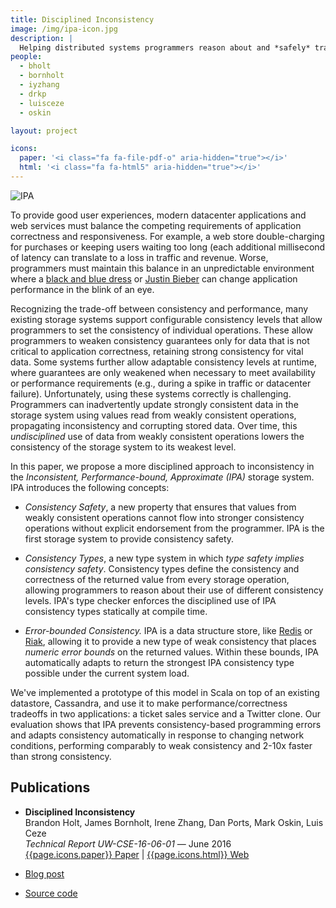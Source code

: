 ```yaml
---
title: Disciplined Inconsistency
image: /img/ipa-icon.jpg
description: |
  Helping distributed systems programmers reason about and *safely* trade off consistency for performance.
people:
  - bholt
  - bornholt
  - iyzhang
  - drkp
  - luisceze
  - oskin

layout: project

icons:
  paper: '<i class="fa fa-file-pdf-o" aria-hidden="true"></i>'
  html: '<i class="fa fa-html5" aria-hidden="true"></i>'
---
```

<style>
.content img { float: right; margin: 1em; max-width: 150px; }
.content blockquote {
  padding: .5rem 1rem;
  margin-bottom: 1rem;
  font-size: 1.25rem;
  border-left: .25rem solid #eceeef;
}
</style>

![IPA]({{site.base}}/img/ipa.jpg)

To provide good user experiences, modern datacenter applications and
web services must balance the competing requirements of application
correctness and responsiveness. For example, a web store
double-charging for purchases or keeping users waiting too long (each
additional millisecond of latency can translate to a loss in traffic and revenue. Worse, programmers must maintain this balance in an unpredictable environment where a [black and blue dress](http://www.buzzfeed.com/daozers/what-its-like-to-work-on-buzzfeeds-tech-team-during-record-t) or [Justin Bieber](http://www.wired.com/2015/11/how-instagram-solved-its-justin-bieber-problem/) can change application performance in the blink of an eye.

Recognizing the trade-off between consistency and performance, many
existing storage systems support configurable consistency levels that
allow programmers to set the consistency of individual operations. These allow
programmers to weaken consistency guarantees only for data that is not
critical to application correctness, retaining strong consistency for
vital data. Some systems further allow adaptable consistency levels at
runtime, where guarantees are only weakened when necessary to meet
availability or performance requirements (e.g., during a spike in
traffic or datacenter failure).
Unfortunately,
using these systems correctly is challenging.  Programmers can
inadvertently update strongly consistent data in the storage system
using values read from weakly consistent operations, propagating
inconsistency and corrupting stored data.  Over time, this
*undisciplined* use of data from weakly consistent operations lowers
the consistency of the storage system to its weakest level.

In this paper, we propose a more disciplined approach to inconsistency
in the *Inconsistent, Performance-bound, Approximate (IPA)* storage
system. IPA introduces the following concepts:

* *Consistency Safety*, a new property that ensures that values from
  weakly consistent operations cannot flow into stronger consistency
  operations without explicit endorsement from the programmer.  IPA is
  the first storage system to provide consistency safety.

* *Consistency Types*, a new type system in which *type safety implies
  consistency safety*. Consistency types define the consistency and
  correctness of the returned value from every storage operation,
  allowing programmers to reason about their use of different
  consistency levels.  IPA's type checker enforces the disciplined use
  of IPA consistency types statically at compile time.

* *Error-bounded Consistency.* IPA is a data structure store, like
  [Redis](http://redis.io) or [Riak](http://basho.com/products/riak-kv/), allowing it to provide a new type of
  weak consistency that places *numeric error bounds* on the returned
  values.  Within these bounds, IPA automatically adapts to return the
  strongest IPA consistency type possible under the current system
  load.

We've implemented a prototype of this model in Scala on top of an existing datastore, Cassandra, and use it to make performance/correctness tradeoffs in two applications: a ticket sales service and a Twitter clone. Our evaluation shows that IPA prevents consistency-based programming errors and adapts consistency automatically in response to changing network conditions, performing comparably to weak consistency and 2-10x faster than strong consistency.


## Publications
- **Disciplined Inconsistency**<br/>
  Brandon Holt, James Bornholt, Irene Zhang, Dan Ports, Mark Oskin, Luis Ceze<br/>
  *Technical Report UW-CSE-16-06-01*  — June 2016<br/>
  [{{page.icons.paper}} Paper](http://bholt.github.io/gen/ipa-tr.pdf) | [{{page.icons.html}} Web](http://bholt.github.io/gen/ipa-tr.html)

- [Blog post](http://homes.cs.washington.edu/~bholt/posts/disciplined-inconsistency.html)
- [Source code <i class="fa fa-github"></i>](https://github.com/bholt/ipa)

